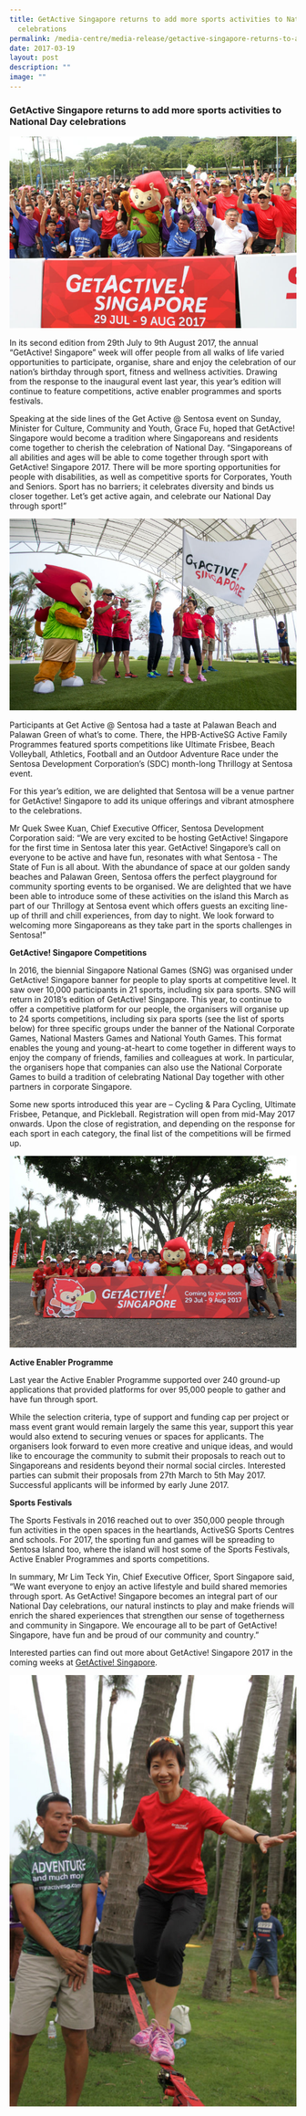 ```yaml
---
title: GetActive Singapore returns to add more sports activities to National Day
  celebrations
permalink: /media-centre/media-release/getactive-singapore-returns-to-add-more-sports-activities-to-national/
date: 2017-03-19
layout: post
description: ""
image: ""
---
```

### **GetActive Singapore returns to add more sports activities to National Day celebrations**
![](/images/Media%20Centre/Media%20Release/2017/March/Minister%20Grace%20Fu%20with%20participants%20of%20GetActive%20at%20Sentosa.jpeg)

In its second edition from 29th July to 9th August 2017, the annual “GetActive! Singapore” week will offer people from all walks of life varied opportunities to participate, organise, share and enjoy the celebration of our nation’s birthday through sport, fitness and wellness activities. Drawing from the response to the inaugural event last year, this year’s edition will continue to feature competitions, active enabler programmes and sports festivals.

Speaking at the side lines of the Get Active @ Sentosa event on Sunday, Minister for Culture, Community and Youth, Grace Fu, hoped that GetActive! Singapore would become a tradition where Singaporeans and residents come together to cherish the celebration of National Day. “Singaporeans of all abilities and ages will be able to come together through sport with GetActive! Singapore 2017. There will be more sporting opportunities for people with disabilities, as well as competitive sports for Corporates, Youth and Seniors. Sport has no barriers; it celebrates diversity and binds us closer together. Let’s get active again, and celebrate our National Day through sport!”

![](/images/Media%20Centre/Media%20Release/2017/March/Minister%20Grace%20Fu%20flags%20off%20the%20Adventure%20Race%20with%20Team%20Nila%20and%20GOHs.jpeg)

Participants at Get Active @ Sentosa had a taste at Palawan Beach and Palawan Green of what’s to come. There, the HPB-ActiveSG Active Family Programmes featured sports competitions like Ultimate Frisbee, Beach Volleyball, Athletics, Football and an Outdoor Adventure Race under the Sentosa Development Corporation’s (SDC) month-long Thrillogy at Sentosa event.

For this year’s edition, we are delighted that Sentosa will be a venue partner for GetActive! Singapore to add its unique offerings and vibrant atmosphere to the celebrations.

Mr Quek Swee Kuan, Chief Executive Officer, Sentosa Development Corporation said: “We are very excited to be hosting GetActive! Singapore for the first time in Sentosa later this year. GetActive! Singapore’s call on everyone to be active and have fun, resonates with what Sentosa - The State of Fun is all about. With the abundance of space at our golden sandy beaches and Palawan Green, Sentosa offers the perfect playground for community sporting events to be organised. We are delighted that we have been able to introduce some of these activities on the island this March as part of our Thrillogy at Sentosa event which offers guests an exciting line-up of thrill and chill experiences, from day to night. We look forward to welcoming more Singaporeans as they take part in the sports challenges in Sentosa!”

**GetActive! Singapore Competitions**

In 2016, the biennial Singapore National Games (SNG) was organised under GetActive! Singapore banner for people to play sports at competitive level. It saw over 10,000 participants in 21 sports, including six para sports. SNG will return in 2018’s edition of GetActive! Singapore. This year, to continue to offer a competitive platform for our people, the organisers will organise up to 24 sports competitions, including six para sports (see the list of sports below) for three specific groups under the banner of the National Corporate Games, National Masters Games and National Youth Games. This format enables the young and young-at-heart to come together in different ways to enjoy the company of friends, families and colleagues at work. In particular, the organisers hope that companies can also use the National Corporate Games to build a tradition of celebrating National Day together with other partners in corporate Singapore.

Some new sports introduced this year are – Cycling & Para Cycling, Ultimate Frisbee, Petanque, and Pickleball. Registration will open from mid-May 2017 onwards. Upon the close of registration, and depending on the response for each sport in each category, the final list of the competitions will be firmed up.

![](/images/Media%20Centre/Media%20Release/2017/March/Minster%20Grace%20Fu%20with%20participants%20from%20Ultimate%20Frisbee.jpeg)

**Active Enabler Programme**

Last year the Active Enabler Programme supported over 240 ground-up applications that provided platforms for over 95,000 people to gather and have fun through sport.

While the selection criteria, type of support and funding cap per project or mass event grant would remain largely the same this year, support this year would also extend to securing venues or spaces for applicants. The organisers look forward to even more creative and unique ideas, and would like to encourage the community to submit their proposals to reach out to Singaporeans and residents beyond their normal social circles. Interested parties can submit their proposals from 27th March to 5th May 2017. Successful applicants will be informed by early June 2017.

**Sports Festivals**

The Sports Festivals in 2016 reached out to over 350,000 people through fun activities in the open spaces in the heartlands, ActiveSG Sports Centres and schools. For 2017, the sporting fun and games will be spreading to Sentosa Island too, where the island will host some of the Sports Festivals, Active Enabler Programmes and sports competitions.

In summary, Mr Lim Teck Yin, Chief Executive Officer, Sport Singapore said, “We want everyone to enjoy an active lifestyle and build shared memories through sport. As GetActive! Singapore becomes an integral part of our National Day celebrations, our natural instincts to play and make friends will enrich the shared experiences that strengthen our sense of togetherness and community in Singapore. We encourage all to be part of GetActive! Singapore, have fun and be proud of our community and country.”

Interested parties can find out more about GetActive! Singapore 2017 in the coming weeks at [GetActive! Singapore](http://www.myactivesg.com/getactivesingapore).

![](/images/Media%20Centre/Media%20Release/2017/March/Minister%20Grace%20Fu%20trying%20out%20slacklining.jpeg)